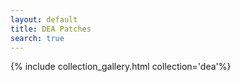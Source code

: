 ```yaml
---
layout: default
title: DEA Patches
search: true
---
```

{% include collection_gallery.html collection='dea'%}